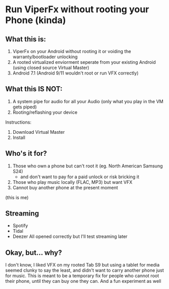 # Run ViperFx without rooting your Phone (kinda)

## What this is:
1. ViperFx on your Android without rooting it or voiding the warranty/bootloader unlocking
2. A rooted virtualized enviorment seperate from your existing Android (using closed source Virtual Master)
3. Android 7.1 (Android 9/11 wouldn't root or run VFX correctly)

## What this IS NOT:
1. A system pipe for audio for all your Audio (only what you play in the VM gets piped)
2. Rooting/reflashing your device

Instructions:

1. Download Virtual Master
2. Install 

## Who's it for?
1. Those who own a phone but can't root it (eg. North American Samsung S24)
   - and don't want to pay for a paid unlock or risk bricking it
2. Those who play music locally (FLAC, MP3) but want VFX
3. Cannot buy another phone at the present moment

(this is me)

## Streaming
 - Spotify
 - Tidal
 - Deezer
All opened correctly but I'll test streaming later

## Okay, but... why?
I don't know, I liked VFX on my rooted Tab S9 but using a tablet for media seemed clunky to say the least, and didn't want to carry another phone just for music. This is meant to be a temporary fix for people who cannot root their phone, until they can buy one they can. And a fun experiment as well
